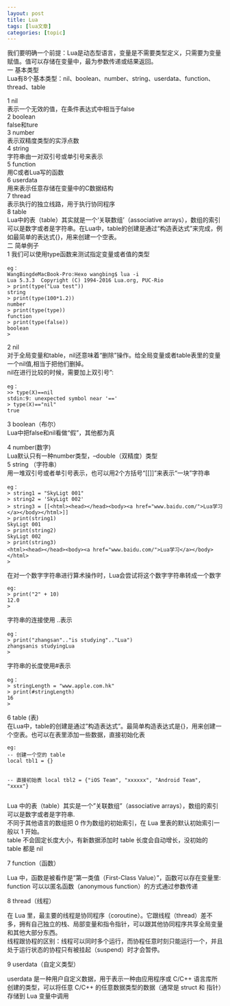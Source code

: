 ```yaml
---
layout: post
title: Lua 
tags: [lua文章]
categories: [topic]
---
```

<p>   我们要明确一个前提：Lua是动态型语言，变量是不需要类型定义，只需要为变量赋值。值可以存储在变量中，最为参数传递或结果返回。<br/>一 基本类型<br/>   Lua有8个基本类型：nil、boolean、number、string、userdata、function、thread、table</p>
<p>   1 nil<br/>      表示一个无效的值，在条件表达式中相当于false<br/>    2 boolean<br/>       false和ture<br/>    3 number<br/>       表示双精度类型的实浮点数<br/>    4 string<br/>       字符串由一对双引号或单引号来表示<br/>    5 function<br/>       用C或者Lua写的函数<br/>    6 userdata<br/>       用来表示任意存储在变量中的C数据结构<br/>    7 thread<br/>       表示执行的独立线路，用于执行协同程序<br/>    8 table<br/>    Lua中的表（table）其实就是一个‘关联数组’（associative arrays），数组的索引可以是数字或者是字符串。在Lua中，table的创建是通过“构造表达式”来完成，例如最简单的表达式{}，用来创建一个空表。<br/>二 简单例子<br/>  1  我们可以使用type函数来测试指定变量或者值的类型</p>
<pre><code>eg：
WangBingdeMacBook-Pro:Hexo wangbing$ lua -i
Lua 5.3.3  Copyright (C) 1994-2016 Lua.org, PUC-Rio
&gt; print(type(&#34;Lua test&#34;))
string
&gt; print(type(100*1.2))
number
&gt; print(type(type))
function
&gt; print(type(false))
boolean
&gt;
</code></pre><p>   2 nil<br/>       对于全局变量和table，nil还意味着“删除”操作。给全局变量或者table表里的变量一个nil值,相当于把他们删掉。<br/>       nil在进行比较的时候，需要加上双引号”:</p>
<pre><code>eg：
&gt;&gt; type(X)==nil
stdin:9: unexpected symbol near &#39;==&#39;
&gt; type(X)==&#34;nil&#34;
true
</code></pre><p>   3 boolean（布尔）<br/>     Lua中把false和nil看做“假”，其他都为真</p>
<p>  4 number(数字)<br/>     Lua默认只有一种number类型，–double（双精度）类型<br/>  5 string （字符串）<br/>     用一堆双引号或者单引号表示，也可以用2个方括号“[[]]”来表示“一块”字符串</p>
<pre><code>eg：
&gt; string1 = &#34;SkyLigt 001&#34;
&gt; string2 = &#39;SkyLigt 002&#39;
&gt; string3 = [[&lt;html&gt;&lt;head&gt;&lt;/head&gt;&lt;body&gt;&lt;a href=&#34;www.baidu.com/&#34;&gt;Lua学习&lt;/a&gt;&lt;/body&gt;&lt;/html&gt;]]
&gt; print(string1)
SkyLigt 001
&gt; print(string2)
SkyLigt 002
&gt; print(string3)
&lt;html&gt;&lt;head&gt;&lt;/head&gt;&lt;body&gt;&lt;a href=&#34;www.baidu.com/&#34;&gt;Lua学习&lt;/a&gt;&lt;/body&gt;&lt;/html&gt;
&gt;
</code></pre><p>  在对一个数字字符串进行算术操作时，Lua会尝试将这个数字字符串转成一个数字</p>
<pre><code>eg:
&gt; print(&#34;2&#34; + 10)
12.0
&gt;
</code></pre><p>字符串的连接使用 ..表示</p>
<pre><code>eg：
&gt; print(&#34;zhangsan&#34;..&#34;is studying&#34;..&#34;Lua&#34;)
zhangsanis studyingLua
&gt;
</code></pre><p> 字符串的长度使用#表示</p>
<pre><code>eg：
&gt; stringLength = &#34;www.apple.com.hk&#34;
&gt; print(#stringLength)
16
&gt;
</code></pre><p>6 table (表)<br/>   在Lua中，table的创建是通过”构造表达式”。最简单构造表达式是{}，用来创建一个空表。也可以在表里添加一些数据，直接初始化表</p>
<pre><code>eg:
-- 创建一个空的 table
local tbl1 = {}

-- 直接初始表
local tbl2 = {&#34;iOS Team&#34;, &#34;xxxxxx&#34;, &#34;Android Team&#34;, &#34;xxxx&#34;}
</code></pre><p>   Lua 中的表（table）其实是一个”关联数组”（associative arrays），数组的索引可以是数字或者是字符串.<br/>   不同于其他语言的数组把 0 作为数组的初始索引，在 Lua 里表的默认初始索引一般以 1 开始。<br/>   table 不会固定长度大小，有新数据添加时 table 长度会自动增长，没初始的 table 都是 nil</p>
<p>7  function（函数）</p>
<p>  Lua 中，函数是被看作是”第一类值（First-Class Value）”，函数可以存在变量里:<br/>  function 可以以匿名函数（anonymous function）的方式通过参数传递</p>
<p>  8 thread（线程）</p>
<p>   在 Lua 里，最主要的线程是协同程序（coroutine）。它跟线程（thread）差不多，拥有自己独立的栈、局部变量和指令指针，可以跟其他协同程序共享全局变量和其他大部分东西。<br/>  线程跟协程的区别：线程可以同时多个运行，而协程任意时刻只能运行一个，并且处于运行状态的协程只有被挂起（suspend）时才会暂停。</p>
<p>  9 userdata（自定义类型）</p>
<p>  userdata 是一种用户自定义数据，用于表示一种由应用程序或 C/C++ 语言库所创建的类型，可以将任意 C/C++ 的任意数据类型的数据（通常是 struct 和 指针）存储到 Lua 变量中调用</p>